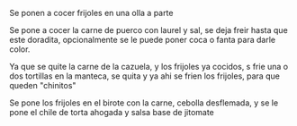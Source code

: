 Se ponen a cocer frijoles en una olla a parte

Se pone a cocer la carne de puerco con laurel y sal, se deja freir hasta que este doradita, opcionalmente se le puede poner coca o fanta para darle color.

Ya que se quite la carne de la cazuela, y los frijoles ya cocidos, s frie una o dos tortillas en la manteca, se quita y ya ahi se frien los frijoles, para que queden "chinitos"

Se pone los frijoles en el birote con la carne, cebolla desflemada, y se le pone el chile de torta ahogada y salsa base de jitomate
